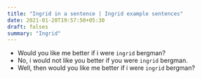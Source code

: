 ```yaml
---
title: "Ingrid in a sentence | Ingrid example sentences"
date: 2021-01-20T19:57:50+05:30
draft: falses
summary: "Ingrid"
---
```

- Would you like me better if i were `ingrid` bergman?
- No, i would not like you better if you were `ingrid` bergman.
- Well, then would you like me better if i were `ingrid` bergman?
                 
